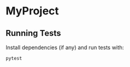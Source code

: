 # MyProject

## Running Tests

Install dependencies (if any) and run tests with:

```bash
pytest
```
